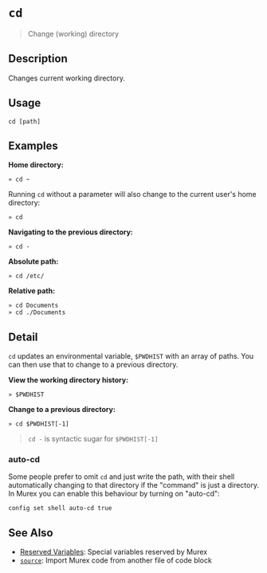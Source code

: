 # `cd`

> Change (working) directory

## Description

Changes current working directory.

## Usage

```
cd [path]
```

## Examples

**Home directory:**

```
» cd ~
```

Running `cd` without a parameter will also change to the current user's home
directory:

```
» cd
```

**Navigating to the previous directory:**

```
» cd -
```

**Absolute path:**

```
» cd /etc/
```

**Relative path:**

```
» cd Documents
» cd ./Documents
```

## Detail

`cd` updates an environmental variable, `$PWDHIST` with an array of paths.
You can then use that to change to a previous directory.

**View the working directory history:**

```
» $PWDHIST
```

**Change to a previous directory:**

```
» cd $PWDHIST[-1]
```

> `cd -` is syntactic sugar for `$PWDHIST[-1]`

### auto-cd

Some people prefer to omit `cd` and just write the path, with their shell
automatically changing to that directory if the "command" is just a directory.
In Murex you can enable this behaviour by turning on "auto-cd":

```
config set shell auto-cd true
```

## See Also

* [Reserved Variables](../user-guide/reserved-vars.md):
  Special variables reserved by Murex
* [`source`](../commands/source.md):
  Import Murex code from another file of code block